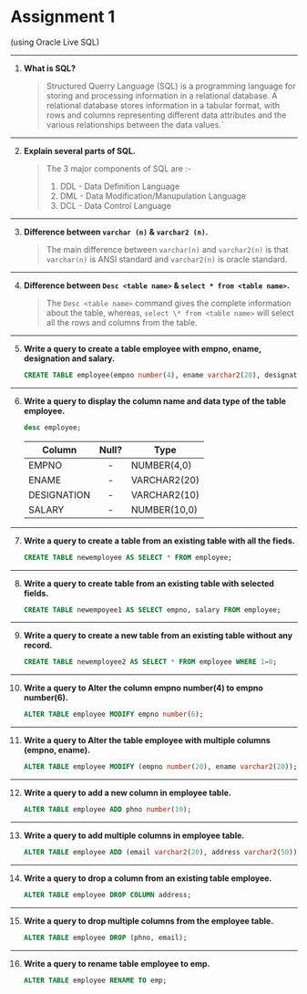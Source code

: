 # Assignment 1

(using Oracle Live SQL)

---

1. **What is SQL?**

   > Structured Querry Language (SQL) is a programming language for storing and processing information in a relational database. A relational database stores information in a tabular format, with rows and columns representing different data attributes and the various relationships between the data values.`

---

2. **Explain several parts of SQL.**

   > The 3 major components of SQL are :-
   >
   > 1. DDL - Data Definition Language
   > 2. DML - Data Modification/Manupulation Language
   > 3. DCL - Data Control Language

---

3. **Difference between `varchar (n)` & `varchar2 (n)`.**

   > The main difference between `varchar(n)` and `varchar2(n)` is that `varchar(n)` is ANSI standard and `varchar2(n)` is oracle standard.

---

4. **Difference between `Desc <table name>` & `select * from <table name>`.**

   > The `Desc <table name>` command gives the complete information about the table, whereas, `select \* from <table name>` will select all the rows and columns from the table.

---

5. **Write a query to create a table employee with empno, ename, designation and salary.**

   ```sql
   CREATE TABLE employee(empno number(4), ename varchar2(20), designation varchar2(10), salary number(10));
   ```

---

6. **Write a query to display the column name and data type of the table employee.**

   ```sql
   desc employee;
   ```

   | Column      | Null? | Type         |
   | ----------- | :---: | ------------ |
   | EMPNO       |   -   | NUMBER(4,0)  |
   | ENAME       |   -   | VARCHAR2(20) |
   | DESIGNATION |   -   | VARCHAR2(10) |
   | SALARY      |   -   | NUMBER(10,0) |

---

7. **Write a query to create a table from an existing table with all the fieds.**

   ```sql
   CREATE TABLE newemployee AS SELECT * FROM employee;
   ```

---

8. **Write a query to create table from an existing table with selected fields.**

   ```sql
   CREATE TABLE newempoyee1 AS SELECT empno, salary FROM employee;
   ```

---

9. **Write a query to create a new table from an existing table without any record.**

   ```sql
   CREATE TABLE newemployee2 AS SELECT * FROM employee WHERE 1=0;
   ```

---

10. **Write a query to Alter the column empno number(4) to empno number(6).**

    ```sql
    ALTER TABLE employee MODIFY empno number(6);
    ```

---

11. **Write a query to Alter the table employee with multiple columns (empno, ename).**

    ```sql
    ALTER TABLE employee MODIFY (empno number(20), ename varchar2(20));
    ```

---

12. **Write a query to add a new column in employee table.**

    ```sql
    ALTER TABLE employee ADD phno number(10);
    ```

---

13. **Write a query to add multiple columns in employee table.**

    ```sql
    ALTER TABLE employee ADD (email varchar2(20), address varchar2(50));
    ```

---

14. **Write a query to drop a column from an existing table employee.**

    ```sql
    ALTER TABLE employee DROP COLUMN address;
    ```

---

15. **Write a query to drop multiple columns from the employee table.**

    ```sql
    ALTER TABLE employee DROP (phno, email);
    ```

---

16. **Write a query to rename table employee to emp.**

    ```sql
    ALTER TABLE employee RENAME TO emp;
    ```
